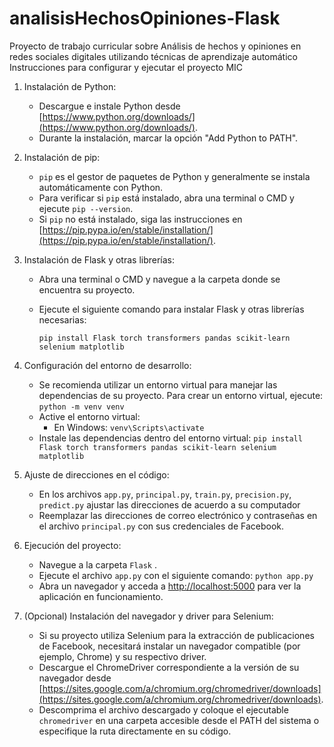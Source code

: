 # analisisHechosOpiniones-Flask
Proyecto de trabajo curricular sobre Análisis de hechos y opiniones en redes sociales digitales utilizando técnicas de aprendizaje automático 
Instrucciones para configurar y ejecutar el proyecto MIC


1. Instalación de Python:
   - Descargue e instale Python desde [https://www.python.org/downloads/](https://www.python.org/downloads/).
   - Durante la instalación, marcar la opción "Add Python to PATH".
2. Instalación de pip:
   - `pip` es el gestor de paquetes de Python y generalmente se instala automáticamente con Python.
   - Para verificar si `pip` está instalado, abra una terminal o CMD y ejecute `pip --version`.
   - Si `pip` no está instalado, siga las instrucciones en [https://pip.pypa.io/en/stable/installation/](https://pip.pypa.io/en/stable/installation/).
3. Instalación de Flask y otras librerías:
   - Abra una terminal o CMD y navegue a la carpeta donde se encuentra su proyecto.
   - Ejecute el siguiente comando para instalar Flask y otras librerías necesarias:
     
     `pip install Flask torch transformers pandas scikit-learn selenium matplotlib`
     
4. Configuración del entorno de desarrollo:
   - Se recomienda utilizar un entorno virtual para manejar las dependencias de su proyecto. Para crear un entorno virtual, ejecute:
     `python -m venv venv`
   - Active el entorno virtual:
     - En Windows: `venv\Scripts\activate`
   - Instale las dependencias dentro del entorno virtual:
     `pip install Flask torch transformers pandas scikit-learn selenium matplotlib`
5. Ajuste de direcciones en el código:
   - En los archivos `app.py`, `principal.py`, `train.py`, `precision.py`, `predict.py` ajustar las direcciones de acuerdo a su computador
   - Reemplazar las direcciones de correo electrónico y contraseñas en el archivo `principal.py` con sus credenciales de Facebook.
6. Ejecución del proyecto:
   - Navegue a la carpeta `Flask` .
   - Ejecute el archivo `app.py` con el siguiente comando:
     `python app.py`
   - Abra un navegador y acceda a [http://localhost:5000](http://localhost:5000) para ver la aplicación en funcionamiento.
7. (Opcional) Instalación del navegador y driver para Selenium:
   - Si su proyecto utiliza Selenium para la extracción de publicaciones de Facebook, necesitará instalar un navegador compatible (por ejemplo, Chrome) y su respectivo driver.
   - Descargue el ChromeDriver correspondiente a la versión de su navegador desde [https://sites.google.com/a/chromium.org/chromedriver/downloads](https://sites.google.com/a/chromium.org/chromedriver/downloads).
   - Descomprima el archivo descargado y coloque el ejecutable `chromedriver` en una carpeta accesible desde el PATH del sistema o especifique la ruta directamente en su código.
